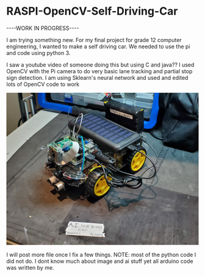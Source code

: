 # RASPI-OpenCV-Self-Driving-Car
----WORK IN PROGRESS----

I am trying something new. For my final project for grade 12 computer engineering, I wanted to make a self driving car.
We needed to use the pi and code using python 3.

I saw a youtube video of someone doing this but using C and java??
I used OpenCV with the Pi camera to do very basic lane tracking and partial stop sign detection.
I am using Sklearn's neural network and used and edited lots of OpenCV code to work

![](Version1.jpg)

I will post more file once I fix a few things. 
NOTE: most of the python code I did not do. I dont know much about image and ai stuff yet
      all arduino code was written by me.
